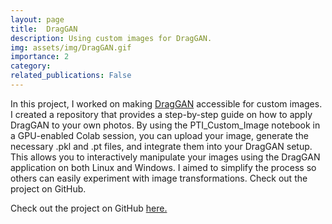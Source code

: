```yaml
---
layout: page
title:  DragGAN
description: Using custom images for DragGAN.
img: assets/img/DragGAN.gif
importance: 2
category:
related_publications: False
---
```


In this project, I worked on making [DragGAN](https://github.com/XingangPan/DragGAN) accessible for custom images. I created a repository that provides a step-by-step guide on how to apply DragGAN to your own photos. By using the PTI_Custom_Image notebook in a GPU-enabled Colab session, you can upload your image, generate the necessary .pkl and .pt files, and integrate them into your DragGAN setup. This allows you to interactively manipulate your images using the DragGAN application on both Linux and Windows. I aimed to simplify the process so others can easily experiment with image transformations. Check out the project on GitHub.

Check out the project on GitHub [here.](https://github.com/sai-samarth/FaceMaskDetection)